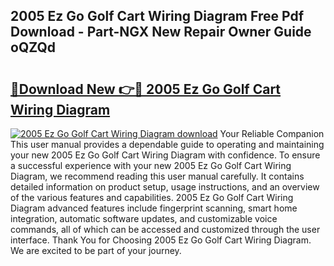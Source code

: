 ## 2005 Ez Go Golf Cart Wiring Diagram Free Pdf Download - Part-NGX New Repair Owner Guide oQZQd

# <h2><a href="http://dfjjia.blite.top/?on=2005+Ez+Go+Golf+Cart+Wiring+Diagram">🔗Download New 👉🔴 2005 Ez Go Golf Cart Wiring Diagram</a></h2>

[![2005 Ez Go Golf Cart Wiring Diagram download](https://i.imgur.com/lujVjoI.png)](http://dfjjia.blite.top/?on=2005+Ez+Go+Golf+Cart+Wiring+Diagram)
Your Reliable Companion This user manual provides a dependable guide to operating and maintaining your new 2005 Ez Go Golf Cart Wiring Diagram with confidence. To ensure a successful experience with your new 2005 Ez Go Golf Cart Wiring Diagram, we recommend reading this user manual carefully. It contains detailed information on product setup, usage instructions, and an overview of the various features and capabilities. 2005 Ez Go Golf Cart Wiring Diagram advanced features include fingerprint scanning, smart home integration, automatic software updates, and customizable voice commands, all of which can be accessed and customized through the user interface. Thank You for Choosing 2005 Ez Go Golf Cart Wiring Diagram. We are excited to be part of your journey.
